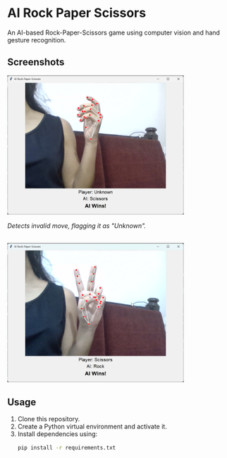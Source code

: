 # AI Rock Paper Scissors

An AI-based Rock-Paper-Scissors game using computer vision and hand gesture recognition.

## Screenshots
<img src="images/invalid.png" alt="Detects invalid move" width="400"/>
<p><em>Detects invalid move, flagging it as "Unknown".</em></p>
<br/>
<img src="images/sample.png" alt="Gameplay" width="400"/>

## Usage
1. Clone this repository.
2. Create a Python virtual environment and activate it.
3. Install dependencies using:
   ```bash
   pip install -r requirements.txt
